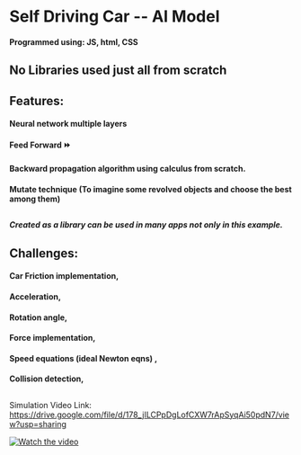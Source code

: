 # Self Driving Car -- AI Model 
#### Programmed using: JS, html, CSS 
## No Libraries used just all from scratch

## Features:
 #### Neural network multiple layers
 #### Feed Forward ⏩
 #### Backward propagation algorithm using calculus from scratch.
 #### Mutate technique (To imagine some revolved objects and choose the best among them)
##
 ##### Created as a library can be used in many apps not only in this example.

## Challenges:
 #### Car Friction implementation,
 #### Acceleration,
 #### Rotation angle,
 #### Force implementation,
 #### Speed equations (ideal Newton eqns) ,
 #### Collision detection,
##
Simulation Video Link:
https://drive.google.com/file/d/178_jILCPpDgLofCXW7rApSyqAi50pdN7/view?usp=sharing

[![Watch the video](https://drive.google.com/uc?id=11saUJl13nvxE7pvMiQKZ9_1qwDxP6UBE&export=download)](https://drive.google.com/file/d/178_jILCPpDgLofCXW7rApSyqAi50pdN7/view?usp=sharing)
